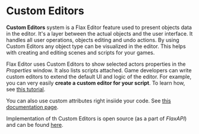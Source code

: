 # Custom Editors

**Custom Editors** system is a Flax Editor feature used to present objects data in the editor. It's a layer between the actual objects and the user interface. It handles all user operations, objects editing and undo actions. By using Custom Editors any object type can be visualized in the editor. This helps with creating and editing scenes and scripts for your games.

Flax Editor uses Custom Editors to show selected actors properties in the *Properties* window. It also lists scripts attached. Game developers can write custom editors to extend the default UI and logic of the editor. For example, you can very easily **create a custom editor for your script**. To learn how, see [this tutorial](../tutorials/custom-editor.md).

You can also use custom attributes right insiide your code. See [this documentation page](attributes.md).

Implementation of th Custom Editors is open source (as a part of *FlaxAPI*) and can be found [here](https://github.com/FlaxEngine/FlaxAPI/tree/master/FlaxEditor/CustomEditors).
